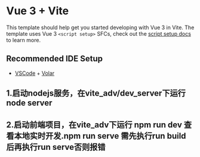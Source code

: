 <!--
 * @Description: 
 * @Version: 2.0
 * @Author: Rain
 * @Date: 2021-11-25 09:13:47
 * @LastEditiors: Rain
 * @LastEditTime: 2021-12-01 15:51:55
-->
# Vue 3 + Vite

This template should help get you started developing with Vue 3 in Vite. The template uses Vue 3 `<script setup>` SFCs, check out the [script setup docs](https://v3.vuejs.org/api/sfc-script-setup.html#sfc-script-setup) to learn more.

## Recommended IDE Setup

- [VSCode](https://code.visualstudio.com/) + [Volar](https://marketplace.visualstudio.com/items?itemName=johnsoncodehk.volar)

## 1.启动nodejs服务，在vite_adv/dev_server下运行 node server
## 2.启动前端项目，在vite_adv下运行 npm run dev 查看本地实时开发.npm run serve 需先执行run build 后再执行run serve否则报错